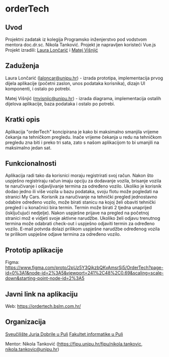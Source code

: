 # orderTech

## Uvod

Projektni zadatak iz kolegija Programsko inženjerstvo pod vodstvom mentora doc.dr.sc. Nikola Tanković.
Projekt je napravljen koristeći Vue.js
Projekt izradili: [Laura Lončarić](https://github.com/LoncaricLaura) i [Matej Višnjić](https://github.com/mvisnjic)

## Zaduženja

Laura Lončarić (laloncar@unipu.hr) - izrada prototipa, implementacija prvog dijela aplikacije (početni zaslon, unos podataka korisnika), dizajn UI komponenti, i ostalo po potrebi.

Matej Višnjić (mvisnjic@unipu.hr) - izrada diagrama, implementacija ostalih dijelova aplikacije, baza podataka i ostalo po potrebi.

## Kratki opis

Aplikacija "orderTech" koncipirana je kako bi maksimalno smanjila vrijeme čekanja na tehničkom pregledu. Inače vrijeme čekanja u redu na tehničkom pregledu zna biti i preko tri sata, zato s našom aplikacijom to bi umanjili na maksimalno jedan sat.

## Funkcionalnosti

Aplikacija radi tako da korisnici moraju registrirati svoj račun. Nakon što uspješno registriraju račun imaju opciju za dodavanje vozila, brisanje vozila te naručivanje i odjavljivanje termina za određeno vozilo. Ukoliko je korisnik dodao jedno ili više vozila u bazu podataka, svoju flotu može pogledati na stranici My Cars. Korisnik za naručivanje na tehnički pregled jednostavno odabire određeno vozilo, može birati stanicu na kojoj želi obaviti tehnički pregled i u konačnici bira termin. Termin može birati 2 tjedna unaprijed (isključujući nedjelje). Nakon uspješne prijave na pregled na početnoj stranici mož
e vidjeti svoje aktivne narudžbe. Ukoliko želi odjavu trenutnog termina može odabrati check-out i uspješno odjaviti termin za određeno vozilo. E-mail potvrda dolazi prilikom uspješne narudžbe određenog vozila te prilikom uspješne odjave termina za određeno vozilo.

## Prototip aplikacije

Figma: https://www.figma.com/proto/2pUz5Y3QjkzbQKvAmsrSj5/OrderTech?page-id=0%3A1&node-id=2%3A5&viewport=241%2C48%2C0.69&scaling=scale-down&starting-point-node-id=2%3A5

## Javni link na aplikaciju

Web: https://ordertech.bslm.com.hr/

## Organizacija

[Sveučilište Jurja Dobrile u Puli](https://www.unipu.hr/)
[Fakultet informatike u Puli](https://fipu.unipu.hr/)

Mentor: Nikola Tanković (https://fipu.unipu.hr/fipu/nikola.tankovic, nikola.tankovic@unipu.hr)
